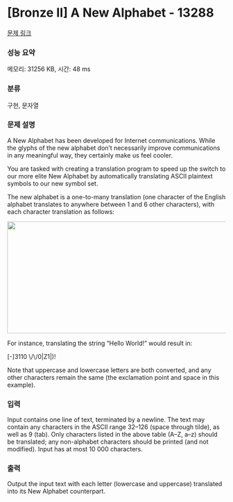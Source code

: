 # [Bronze II] A New Alphabet - 13288 

[문제 링크](https://www.acmicpc.net/problem/13288) 

### 성능 요약

메모리: 31256 KB, 시간: 48 ms

### 분류

구현, 문자열

### 문제 설명

<p>A New Alphabet has been developed for Internet communications. While the glyphs of the new alphabet don’t necessarily improve communications in any meaningful way, they certainly make us feel cooler.</p>

<p>You are tasked with creating a translation program to speed up the switch to our more elite New Alphabet by automatically translating ASCII plaintext symbols to our new symbol set.</p>

<p>The new alphabet is a one-to-many translation (one character of the English alphabet translates to anywhere between 1 and 6 other characters), with each character translation as follows:</p>

<p><img alt="" src="https://onlinejudgeimages.s3.amazonaws.com/problem/13288/%EC%8A%A4%ED%81%AC%EB%A6%B0%EC%83%B7%202016-09-30%20%EC%98%A4%ED%9B%84%206.40.21.png" style="height:258px; width:630px"></p>

<p>For instance, translating the string “Hello World!” would result in:</p>

<p>[-]3110 \/\/0|Z1|)!</p>

<p>Note that uppercase and lowercase letters are both converted, and any other characters remain the same (the exclamation point and space in this example).</p>

### 입력 

 <p>Input contains one line of text, terminated by a newline. The text may contain any characters in the ASCII range 32–126 (space through tilde), as well as 9 (tab). Only characters listed in the above table (A–Z, a–z) should be translated; any non-alphabet characters should be printed (and not modified). Input has at most 10 000 characters.</p>

### 출력 

 <p>Output the input text with each letter (lowercase and uppercase) translated into its New Alphabet counterpart.</p>

